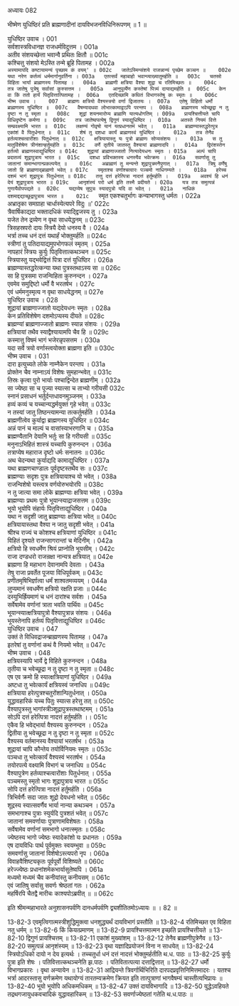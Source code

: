 अध्यायः 082

भीष्मेण युधिष्ठिरं प्रति ब्राह्मणादीनां दायविभजनविधिनिरूपणम् ॥ 1 ॥
	
युधिष्ठिर उवाच ।	001  
सर्वशास्त्रविधानज्ञ राजधर्मविदुत्तम ।	001a  
अतीव संशयच्छेत्ता भवान्वै प्रथितः क्षितौ ॥	001c  
कश्चित्तु संशयो मेऽस्ति तन्मे ब्रूहि पितामह ।	002a  
`अस्यामापदि कष्टायामन्यं पृच्छाम कं वयम्' ॥	002c  
जातेऽस्मिन्संशये राजन्नान्यं पृच्छेम कञ्चन ॥	002e  
यथा नरेण कर्तव्यं धर्ममार्गानुवर्तिना ।	003a  
एतत्सर्वं महाबाहो भवान्व्याख्यातुमर्हति ॥	003c  
चतस्रो विहिता भार्या ब्राह्मणस्य पितामह ।	004a  
ब्राह्मणी क्षत्रिया वैश्या शूद्रा च रतिमिच्छतः ॥	004c  
तत्र जातेषु पुत्रेषु सर्वासां कुरुसत्तम ।	005a  
आनुपूर्व्येण कस्तेषां पित्र्यं दायाद्यमर्हति ॥	005c  
केन वा किं ततो हार्यं पितृवित्तात्पितामह ।	006a  
एतदिच्छामि कथितं विभागस्तेषु कः स्मृतः ॥	006c  
भीष्म उवाच ।	007  
ब्राह्मणः क्षत्रियो वैश्यस्त्रयो वर्णा द्विजातयः ।	007a  
एतेषु विहितो धर्मो ब्राह्मणस्य युधिष्ठिर ॥	007c  
वैषम्यादथवा लोभात्कामाद्वाऽपि परन्तप ।	008a  
ब्राह्मणस्य भवेच्छूद्रा न तु दृष्टा न तु स्मृता ॥	008c  
शूद्रां शयनमारोप्य ब्राह्मणि यात्यधोगतिम् ।	009a  
प्रायश्चित्तीयते चापि विधिदृष्टेन कर्मणा ॥	009c  
तत्र जातेष्वपत्येषु द्विगुणं स्याद्युधिष्ठिर ।	010a  
अतस्ते नियमं वित्ते सम्प्रवक्ष्यामि भारत ॥	010c  
लक्षण्यं गोवृषो यानं यत्प्रधानतमं भवेत् ।	011a  
ब्राह्मण्यास्तद्धरेत्पुत्र एकांशं वै पितुर्धनात् ॥	011c  
शेषं तु दशधा कार्यं ब्राह्मणस्वं युधिष्ठिर ।	012a  
तत्र तेनैव हर्तव्याश्चत्वारोंशाः पितुर्धनात् ॥	012c  
क्षत्रियायास्तु यः पुत्रो ब्राह्मणः सोप्यसंशयः ।	013a  
स तु मातुर्विशेषेण त्रीनंशान्हर्तुमर्हति ॥	013c  
वर्णे तृतीये जातस्तु वैश्यायां ब्राह्मणादपि ।	014a  
द्विरंशस्तेन हर्तव्यो ब्राह्मणस्वाद्युधिष्ठिर ॥	014c  
शूद्रायां ब्राह्मणाज्जातो नित्यादेयधनः स्मृतः ।	015a  
अल्पं चापि प्रदातव्यं शूद्रापुत्राय भारत ॥	015c  
दशधा प्रविभक्तस्य धनस्यैव भवेत्क्रमः ।	016a  
सवर्णासु तु जातानां समान्भागान्प्रकल्पयेत् ॥	016c  
अब्राह्मणं तु मन्यन्ते शूद्रापुत्रमनैपुणात् ।	017a  
त्रिषु वर्णेषु जातो हि ब्राह्मणाद्ब्राह्मणो भवेत् ॥	017c  
स्मृताश्च वर्णाश्चत्वारः पञ्चमो नाधिगम्यते ।	018a  
हरेच्च दशमं भागं शूद्रापुत्रः पितुर्धनात् ॥	018c  
तत्तु दत्तं हरेत्पित्रा नादत्तं हर्तुमर्हति ।	019a  
अवश्यं हि धनं देयं शूद्रापुत्राय भारत ॥	019c  
आनृशंस्यं परो धर्म इति तस्मै प्रदीयते ।	020a  
यत्र तत्र समुत्पन्नं गुणायैवोपपद्यते ॥	020c  
यद्यप्येष सुपुत्रः स्यादपुत्रो यदि वा भवेत् ।	021a  
नाधिकं दशमाद्दद्याच्छूद्रापुत्राय भारत ॥	021c  
`स्मृत एकश्चतुर्भागः कन्याभागस्तु धर्मतः ।	022a  
अभ्रातृका समग्राहा चार्धास्येत्यपरे विदुः ॥'	022c  
त्रैवार्षिकाद्यदा भक्तादधिकं स्याद्द्विजस्य तु ।	023a  
यजेत तेन द्रव्येण न वृथा साधयेद्धनम् ॥	023c  
त्रिसहस्रपरो दायः स्त्रियै देयो धनस्य वै ।	024a  
भर्त्रा तच्च धनं दत्तं यथार्हं भोक्तुमर्हति ॥	024c  
स्त्रीणां तु पतिदायाद्यमुपभोगफलं स्मृतम् ।	025a  
नापहारं स्त्रियः कुर्युः पितृवित्तात्कथञ्चन ॥	025c  
स्त्रियास्तु यद्भवेद्वित्तं पित्रा दत्तं युधिष्ठिर ।	026a  
ब्राह्मण्यास्तद्धरेत्कन्या यथा पुत्रस्तथाऽस्य सा ॥	026c  
सा हि पुत्रसमा राजन्विहिता कुरुनन्दन ।	027a  
एवमेव समुद्दिष्टो धर्मो वै भरतर्षभ ।	027c  
एवं धर्ममनुस्मृत्य न वृथा साधयेद्धनम् ॥	027e  
युधिष्ठिर उवाच ।	028  
शूद्रायां ब्राह्मणाज्जातो यद्यदेयधनः स्मृतः ।	028a  
केन प्रतिविशेषेण दशमोऽप्यस्य दीयते ॥	028c  
ब्राह्मण्यां ब्राह्मणाज्जातो ब्राह्मणः स्यान्न संशयः ।	029a  
क्षत्रियायां तथैव स्याद्वैश्यायामपि चैव हि ॥	029c  
कस्मात्तु विषमं भागं भजेरन्नृपसत्तम ।	030a  
यदा सर्वे त्रयो वर्णास्त्वयोक्ता ब्राह्मणा इति ॥	030c  
भीष्म उवाच ।	031  
दारा इत्युच्यते लोके नाम्नैकेन परन्तप ।	031a  
प्रोक्तेन चैव नाम्नाऽयं विशेषः सुमहान्भवेत् ॥	031c  
तिस्रः कृत्वा पुरो भार्याः पश्चाद्विन्देत ब्राह्मणीम् ।	032a  
सा ज्येष्ठा सा च पूज्या स्यात्सा च ताभ्यो गरीयसी	032c  
स्नानं प्रसाधनं भर्तुर्दन्तधावनमुञ्जनम् ।	033a  
हव्यं कव्यं च यच्चान्यद्धर्मयुक्तं गृहे भवेत् ॥	033c  
न तस्यां जातु तिष्ठन्त्यामन्या तत्कर्तुमर्हति ।	034a  
ब्राह्मणीत्वेव कुर्याद्वा ब्राह्मणस्य युधिष्ठिर ॥	034c  
अन्नं पानं च माल्यं च वासांस्याभरणानि च ।	035a  
ब्राह्मण्यैतानि देयानि भर्तुः सा हि गरीयसी ॥	035c  
मनुनाऽभिहितं शास्त्रं यच्चापि कुरुनन्दन ।	036a  
तत्राप्येष महाराज दृष्टो धर्मः सनातनः ॥	036c  
अथ चेदन्यथा कुर्याद्यदि कामाद्युधिष्ठिर ।	037a  
यथा ब्राह्मणचाण्डालः पूर्वदृष्टस्तथैव सः ॥	037c  
ब्राह्मण्याः सदृशः पुत्रः क्षत्रियायाश्च यो भवेत् ।	038a  
राजन्विशेषो यस्त्वत्र वर्णयोरुभयोरपि ॥	038c  
न तु जात्या समा लोके ब्राह्मण्याः क्षत्रिया भवेत् ।	039a  
ब्राह्मण्याः प्रथमः पुत्रो भूयान्स्याद्राजसत्तम ॥	039c  
भूयो भूयोपि संहार्यः पितृवित्ताद्युधिष्ठिर ।	040a  
यथा न सदृशी जातु ब्राह्मण्याः क्षत्रिया भवेत् ॥	040c  
क्षत्रियायास्तथा वैश्या न जातु सदृशी भवेत् ।	041a  
श्रीश्च राज्यं च कोशश्च क्षत्रियाणां युधिष्ठिर ॥	041c  
विहितं दृश्यते राजन्सागरान्तां च मेदिनीम् ।	042a  
क्षत्रियो हि स्वधर्मेण श्रियं प्राप्नोति भूयसीम् ।	042c  
राजा दण्डधरो राजन्रक्षा नान्यत्र क्षत्रियात् ॥	042e  
ब्राह्मणा हि महाभाग देवानामपि देवताः ।	043a  
तेषु राजा प्रवर्तेत पूजया विधिपूर्वकम् ॥	043c  
प्रणीतमृषिभिर्ज्ञात्वा धर्मं शाश्वतमव्ययम् ।	044a  
लुप्यमानं स्वधर्मेण क्षत्रियो रक्षति प्रजाः ॥	044c  
दस्युभिर्ह्रियमाणं च धनं दारांश्च सर्वशः ।	045a  
सर्वेषामेव वर्णानां त्राता भवति पार्थिवः ॥	045c  
भूयान्स्यात्क्षत्रियापुत्रो वैश्यापुत्रान्न संशयः ।	046a  
भूयस्तेनापि हर्तव्यं पितृवित्ताद्युधिष्ठिर ॥	046c  
युधिष्ठिर उवाच ।	047  
उक्तं ते विधिवद्राजन्ब्राह्मणस्य पितामह ।	047a  
इतरेषां तु वर्णानां कथं वै नियमो भवेत् ॥	047c  
भीष्म उवाच ।	048  
क्षत्रियस्यापि भार्ये द्वे विहिते कुरुनन्दन ।	048a  
तृतीया च भवेच्छूद्रा न तु दृष्टा न तु स्मृता ॥	048c  
एष एव क्रमो हि स्यात्क्षत्रियाणां युधिष्ठिर ।	049a  
अष्टधा तु भवेत्कार्यं क्षत्रियस्वं जनाधिप ॥	049c  
क्षत्रियाया हरेत्पुत्रश्चतुरोंशान्पितुर्धनात् ।	050a  
युद्धावहारिकं यच्च पितुः स्यात्स हरेत्तु तत् ॥	050c  
वैश्यापुत्रस्तु भागांस्त्रीञ्शूद्रापुत्रस्तथाष्टमम् ।	051a  
सोऽपि दत्तं हरेत्पित्रा नादत्तं हर्तुमर्हति ।।	051c  
एकैव हि भवेद्भार्या वैश्यस्य कुरुनन्दन ।	052a  
द्वितीया तु भवेच्छूद्रा न तु दृष्टा न तु स्मृता ॥	052c  
वैश्यस्य वर्तमानस्य वैश्यायां भरतर्षभ ।	053a  
शूद्रायां चापि कौन्तेय तयोर्विनियमः स्मृतः ॥	053c  
पञ्चधा तु भवेत्कार्यं वैश्यस्वं भरतर्षभ ।	054a  
तयोरपत्ये वक्ष्यामि विभागं च जनाधिप ॥	054c  
वैश्यापुत्रेण हर्तव्याश्चत्वारोंशाः पितुर्धनात् ।	055a  
पञ्चमस्तु स्मृतो भागः शूद्रापुत्राय भारत ॥	055c  
सोपि दत्तं हरेत्पित्रा नादत्तं हर्तुमर्हति ।	056a  
त्रिभिर्वर्णैः सदा जातः शूद्रो देयधनो भवेत् ॥	056c  
शूद्रस्य स्यात्सवर्णैव भार्या नान्या कथञ्चन ।	057a  
समभागाश्च पुत्राः स्युर्यदि पुत्रशतं भवेत् ॥	057c  
जातानां समवर्णायाः पुत्राणामविशेषतः ।	058a  
सर्वेषामेव वर्णानां समभागो धनात्स्मृतः ॥	058c  
ज्येष्ठस्य भागो ज्येष्ठः स्यादेकांशो यः प्रधानतः ।	059a  
एष दायविधिः पार्थ पूर्वमुक्तः स्वयम्भुवा ॥	059c  
समवर्णासु जातानां विशेषोऽस्त्यपरो नृप ।	060a  
विवाहवैशिष्ट्यकृतः पूर्वपूर्वो विशिष्यते ॥	060c  
हरेज्ज्येष्ठः प्रधानांशमेकभार्यासुतेष्वपि ।	061a  
मध्यमो मध्यमं चैव कनीयांस्तु कनीयसम् ॥	061c  
एवं जातिषु सर्वासु सवर्णः श्रेष्ठतां गतः ।	062a  
महर्षिरपि चैतद्वै मारीचः काश्यपोऽब्रवीत् ॥ ॥	062c  

इति श्रीमन्महाभारते अनुशासनपर्वणि दानधर्मपर्वणि द्व्यशीतितमोऽध्यायः ॥ । 82 ॥

13-82-3 एवमृत्विगात्मस्त्रीशुद्धिमुक्त्वा धनशुद्ध्यर्थं दायविभागं प्रस्तौति ॥ 13-82-4 रतिमिच्छत एव विहिता नतु धर्मम् ॥ 13-82-6 किं कियत्प्रमाणम् ॥ 13-82-9 प्रायश्चित्तमात्मन इच्छति प्रायश्चित्तीयते ॥ 13-82-10 द्विगुणं प्रायश्चित्तम् ॥ 13-82-11 एकांशं मुख्यांशम् ॥ 13-82-12 तेनैव ब्राह्मणीपुत्रेणैव ॥ 13-82-20 समुत्पन्नं आनृशंस्यम् ॥ 13-82-23 वृथा यज्ञादिप्रयोजनं विना न साधयेत् ॥ 13-82-24 स्त्रियोऽधिको दायो न देय इत्यर्थः । तच्चतुर्धा धनं दत्तं नादत्तं भोक्तुमर्हतीति थ.ध. पाठः ॥ 13-82-25 कुर्युः पुत्रा इति शेषः । पतिवित्तात्कथञ्चनेति झ.पाठः । पतिवितात्पत्या दत्ताद्वित्तात् ॥ 13-82-27 धर्मो विभागप्रकारः । वृथा अन्यायेन ॥ 13-82-31 आद्रियन्ते त्रिवर्गार्थिभिरिति दारपदप्रवृत्तिनिमित्तमादरः । यतश्च भर्त्रा आदरस्तासु वर्णक्रमेण यथायोग्यं तारतम्यक्रमेण क्रियत इति तात्पुत्राणां भागवैषम्यं चास्तीत्यभिप्रायः ॥ 13-82-40 भूयो भूयोपि अधिकमधिकम् ॥ 13-82-47 उक्तं दायविभागादि ॥ 13-82-50 युद्धेऽवहियते तद्रथगजायुधकवचादिकं युद्धावहारिकम् ॥ 13-82-53 सवर्णाज्येष्ठतां गतेति थ.ध.पाठः ॥
